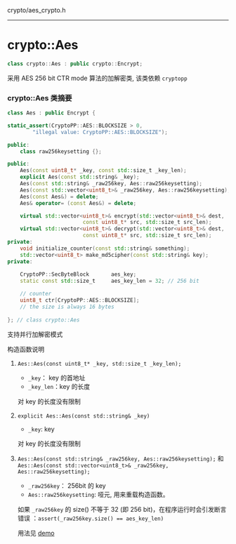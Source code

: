 crypto/aes_crypto.h

-----------------

# crypto::Aes

```cpp
class crypto::Aes : public crypto::Encrypt;
```

采用 AES 256 bit CTR mode 算法的加解密类, 该类依赖 `cryptopp`

### crypto::Aes 类摘要

```cpp
class Aes : public Encrypt {

static_assert(CryptoPP::AES::BLOCKSIZE > 0, 
        "illegal value: CryptoPP::AES::BLOCKSIZE");

public:
    class raw256keysetting {};

public:
    Aes(const uint8_t* _key, const std::size_t _key_len);
    explicit Aes(const std::string& _key);
    Aes(const std::string& _raw256key, Aes::raw256keysetting);
    Aes(const std::vector<uint8_t>& _raw256key, Aes::raw256keysetting);
    Aes(const Aes&) = delete;
    Aes& operator= (const Aes&) = delete;

    virtual std::vector<uint8_t>& encrypt(std::vector<uint8_t>& dest, 
                        const uint8_t* src, std::size_t src_len);
    virtual std::vector<uint8_t>& decrypt(std::vector<uint8_t>& dest, 
                        const uint8_t* src, std::size_t src_len);
private:
    void initialize_counter(const std::string& something);
    std::vector<uint8_t> make_md5cipher(const std::string& key);
private:
    
    CryptoPP::SecByteBlock       aes_key;
    static const std::size_t     aes_key_len = 32; // 256 bit

    // counter
    uint8_t ctr[CryptoPP::AES::BLOCKSIZE];
    // the size is always 16 bytes
 
}; // class crypto::Aes
```

支持并行加解密模式

构造函数说明

1. `Aes::Aes(const uint8_t* _key, std::size_t _key_len);`
	
	* `_key`： key 的首地址
	* `_key_len`：key 的长度

	对 key 的长度没有限制

2. `explicit Aes::Aes(const std::string& _key)`

	* `_key`: key 
	
	对 key 的长度没有限制

3.  `Aes::Aes(const std::string& _raw256key, Aes::raw256keysetting);` 和 `Aes::Aes(const std::vector<uint8_t>& _raw256key, Aes::raw256keysetting);`

	* `_raw256key`： 256bit 的 key
	* `Aes::raw256keysetting`: 哑元, 用来重载构造函数。

	如果 `_raw256key` 的 size() 不等于 32 (即 256 bit)，在程序运行时会引发断言错误 ：`assert(_raw256key.size() == aes_key_len)`

	用法见 [demo](./demo.md#aes)


	